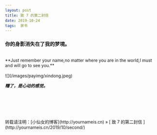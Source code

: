 ```yaml
---
layout: post  
title: 致 7 的第二封信 
date: 2019-10-24  
tags:  家书
---
```

### 你的身影消失在了我的梦境。  

<br/> 
**Just remember your name,no matter where you are in the world,I must and will go to see you.**  

<br/>
<br/>
![](/images/payimg/xindong.jpeg)
<br/>

***糟了，是心动的感觉。***

<br/> 
<br/> 
<br/> 
<br/> 
<br/> 
转载请注明：[小仙女的博客](http://yournameis.cn) » [ 致 7 的第二封信 ](http://yournameis.cn/2019/10/second/)  
<br/>